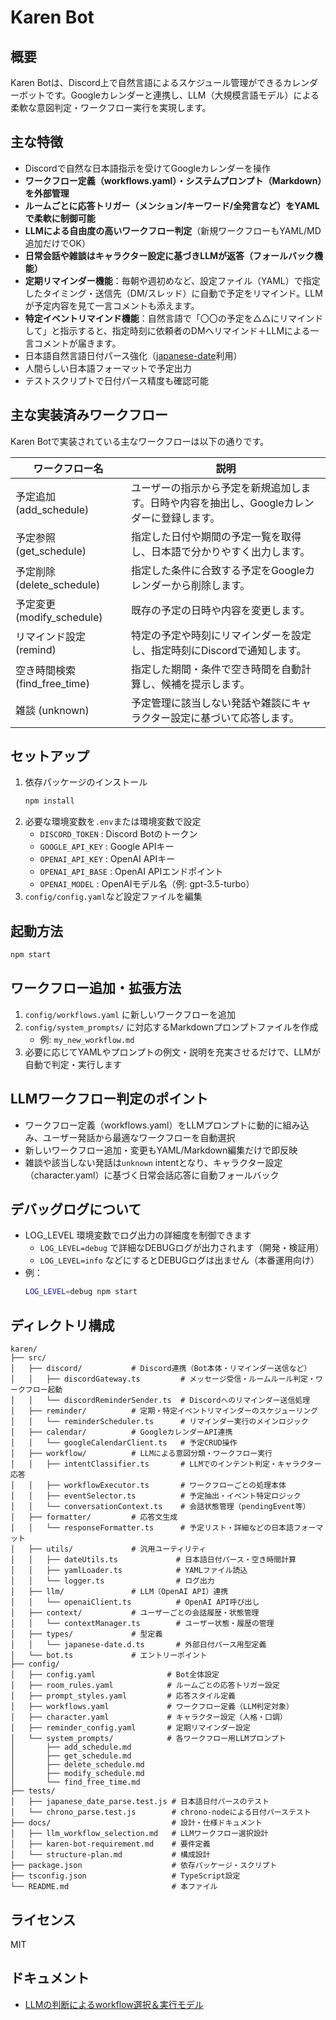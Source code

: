 # Karen Bot

## 概要
Karen Botは、Discord上で自然言語によるスケジュール管理ができるカレンダーボットです。Googleカレンダーと連携し、LLM（大規模言語モデル）による柔軟な意図判定・ワークフロー実行を実現します。

## 主な特徴
- Discordで自然な日本語指示を受けてGoogleカレンダーを操作
- **ワークフロー定義（workflows.yaml）・システムプロンプト（Markdown）を外部管理**
- **ルームごとに応答トリガー（メンション/キーワード/全発言など）をYAMLで柔軟に制御可能**
- **LLMによる自由度の高いワークフロー判定**（新規ワークフローもYAML/MD追加だけでOK）
- **日常会話や雑談はキャラクター設定に基づきLLMが返答（フォールバック機能）**
- **定期リマインダー機能**：毎朝や週初めなど、設定ファイル（YAML）で指定したタイミング・送信先（DM/スレッド）に自動で予定をリマインド。LLMが予定内容を見て一言コメントも添えます。
- **特定イベントリマインド機能**：自然言語で「〇〇の予定を△△にリマインドして」と指示すると、指定時刻に依頼者のDMへリマインド＋LLMによる一言コメントが届きます。
- 日本語自然言語日付パース強化（[japanese-date](https://github.com/koh110/japanese-date)利用）
- 人間らしい日本語フォーマットで予定出力
- テストスクリプトで日付パース精度も確認可能

## 主な実装済みワークフロー

Karen Botで実装されている主なワークフローは以下の通りです。

| ワークフロー名         | 説明                                      |
|------------------------|-------------------------------------------|
| 予定追加 (add_schedule)      | ユーザーの指示から予定を新規追加します。日時や内容を抽出し、Googleカレンダーに登録します。|
| 予定参照 (get_schedule)      | 指定した日付や期間の予定一覧を取得し、日本語で分かりやすく出力します。|
| 予定削除 (delete_schedule)   | 指定した条件に合致する予定をGoogleカレンダーから削除します。|
| 予定変更 (modify_schedule)   | 既存の予定の日時や内容を変更します。|
| リマインド設定 (remind)      | 特定の予定や時刻にリマインダーを設定し、指定時刻にDiscordで通知します。|
| 空き時間検索 (find_free_time)| 指定した期間・条件で空き時間を自動計算し、候補を提示します。|
| 雑談 (unknown)               | 予定管理に該当しない発話や雑談にキャラクター設定に基づいて応答します。|

## セットアップ
1. 依存パッケージのインストール
   ```bash
   npm install
   ```
2. 必要な環境変数を`.env`または環境変数で設定
   - `DISCORD_TOKEN` : Discord Botのトークン
   - `GOOGLE_API_KEY` : Google APIキー
   - `OPENAI_API_KEY` : OpenAI APIキー
   - `OPENAI_API_BASE` : OpenAI APIエンドポイント
   - `OPENAI_MODEL` : OpenAIモデル名（例: gpt-3.5-turbo）
3. `config/config.yaml`など設定ファイルを編集

## 起動方法
```bash
npm start
```

## ワークフロー追加・拡張方法
1. `config/workflows.yaml` に新しいワークフローを追加
2. `config/system_prompts/` に対応するMarkdownプロンプトファイルを作成
   - 例: `my_new_workflow.md`
3. 必要に応じてYAMLやプロンプトの例文・説明を充実させるだけで、LLMが自動で判定・実行します

## LLMワークフロー判定のポイント
- ワークフロー定義（workflows.yaml）をLLMプロンプトに動的に組み込み、ユーザー発話から最適なワークフローを自動選択
- 新しいワークフロー追加・変更もYAML/Markdown編集だけで即反映
- 雑談や該当しない発話は`unknown` intentとなり、キャラクター設定（character.yaml）に基づく日常会話応答に自動フォールバック

## デバッグログについて
- LOG_LEVEL 環境変数でログ出力の詳細度を制御できます
  - `LOG_LEVEL=debug` で詳細なDEBUGログが出力されます（開発・検証用）
  - `LOG_LEVEL=info` などにするとDEBUGログは出ません（本番運用向け）
- 例：
  ```bash
  LOG_LEVEL=debug npm start
  ```

## ディレクトリ構成
```
karen/
├── src/
│   ├── discord/           # Discord連携（Bot本体・リマインダー送信など）
│   │   ├── discordGateway.ts         # メッセージ受信・ルームルール判定・ワークフロー起動
│   │   └── discordReminderSender.ts  # Discordへのリマインダー送信処理
│   ├── reminder/          # 定期・特定イベントリマインダーのスケジューリング
│   │   └── reminderScheduler.ts      # リマインダー実行のメインロジック
│   ├── calendar/          # GoogleカレンダーAPI連携
│   │   └── googleCalendarClient.ts   # 予定CRUD操作
│   ├── workflow/          # LLMによる意図分類・ワークフロー実行
│   │   ├── intentClassifier.ts       # LLMでのインテント判定・キャラクター応答
│   │   ├── workflowExecutor.ts       # ワークフローごとの処理本体
│   │   ├── eventSelector.ts          # 予定抽出・イベント特定ロジック
│   │   └── conversationContext.ts    # 会話状態管理（pendingEvent等）
│   ├── formatter/         # 応答文生成
│   │   └── responseFormatter.ts      # 予定リスト・詳細などの日本語フォーマット
│   ├── utils/             # 汎用ユーティリティ
│   │   ├── dateUtils.ts             # 日本語日付パース・空き時間計算
│   │   ├── yamlLoader.ts            # YAMLファイル読込
│   │   └── logger.ts                # ログ出力
│   ├── llm/               # LLM（OpenAI API）連携
│   │   └── openaiClient.ts          # OpenAI API呼び出し
│   ├── context/           # ユーザーごとの会話履歴・状態管理
│   │   └── contextManager.ts        # ユーザー状態・履歴の管理
│   ├── types/             # 型定義
│   │   └── japanese-date.d.ts       # 外部日付パース用型定義
│   └── bot.ts             # エントリーポイント
├── config/
│   ├── config.yaml                # Bot全体設定
│   ├── room_rules.yaml            # ルームごとの応答トリガー設定
│   ├── prompt_styles.yaml         # 応答スタイル定義
│   ├── workflows.yaml             # ワークフロー定義（LLM判定対象）
│   ├── character.yaml             # キャラクター設定（人格・口調）
│   ├── reminder_config.yaml       # 定期リマインダー設定
│   └── system_prompts/            # 各ワークフロー用LLMプロンプト
│       ├── add_schedule.md
│       ├── get_schedule.md
│       ├── delete_schedule.md
│       ├── modify_schedule.md
│       └── find_free_time.md
├── tests/
│   ├── japanese_date_parse.test.js # 日本語日付パースのテスト
│   └── chrono_parse.test.js        # chrono-nodeによる日付パーステスト
├── docs/                           # 設計・仕様ドキュメント
│   ├── llm_workflow_selection.md   # LLMワークフロー選択設計
│   ├── karen-bot-requirement.md    # 要件定義
│   └── structure-plan.md           # 構成設計
├── package.json                    # 依存パッケージ・スクリプト
├── tsconfig.json                   # TypeScript設定
└── README.md                       # 本ファイル
```

## ライセンス
MIT 

## ドキュメント

- [LLMの判断によるworkflow選択＆実行モデル](docs/llm_workflow_selection.md) 